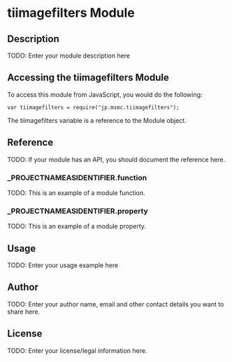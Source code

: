 # tiimagefilters Module

## Description

TODO: Enter your module description here

## Accessing the tiimagefilters Module

To access this module from JavaScript, you would do the following:

	var tiimagefilters = require("jp.msmc.tiimagefilters");

The tiimagefilters variable is a reference to the Module object.	

## Reference

TODO: If your module has an API, you should document
the reference here.

### ___PROJECTNAMEASIDENTIFIER__.function

TODO: This is an example of a module function.

### ___PROJECTNAMEASIDENTIFIER__.property

TODO: This is an example of a module property.

## Usage

TODO: Enter your usage example here

## Author

TODO: Enter your author name, email and other contact
details you want to share here. 

## License

TODO: Enter your license/legal information here.
